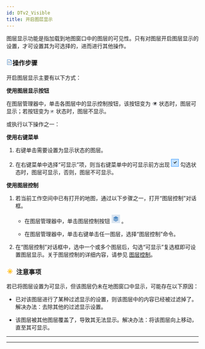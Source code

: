 ```yaml
---
id: DTv2_Visible
title: 开启图层显示  
---  
```

 图层显示功能是指加载到地图窗口中的图层的可见性。只有对图层开启图层显示的设置，才可设置其为可选择的，进而进行其他操作。



 ### ![](../../../img/read.gif)操作步骤



 开启图层显示主要有以下方式：



 **使用图层显示按钮**



 在图层管理器中，单击各图层中的显示控制按钮，该按钮变为 ![](img/EyeVisible.png)
状态时，图层可显示；若按钮变为![](img/EyeInvisible.png) 状态时，图层不显示。



 或执行以下操作之一：



 **使用右键菜单**



1. 右键单击需要设置为显示状态的图层。

2. 在右键菜单中选择“可显示”项，则当右键菜单中的可显示前方出现 ![](img/TickVisible.png)
勾选状态时，图层可显示，否则，图层不可显示。



**使用图层控制**



1. 若当前工作空间中已有打开的地图，通过以下步骤之一，打开“图层控制”对话框。

    * 在图层管理器中，单击图层控制按钮 ![](img/LayerControl.png) 。

    * 在图层管理器中，单击右键单击任一图层，选择“图层控制”命令。

2. 在“图层控制”对话框中，选中一个或多个图层后，勾选“可显示”复选框即可设置图层显示。关于图层控制的详细内容，请参见
[图层控制](../../../Visualization/LayerManagement/LayerControl.htm)。



### ![](../../../img/note.png) 注意事项



若已将图层设置为可显示，但该图层仍未在地图窗口中显示，可能存在以下原因：



* 已对该图层进行了某种过滤显示的设置，则该图层中的内容已经被过滤掉了。解决办法：去除其他的过滤显示设置。

* 该图层被其他图层覆盖了，导致其无法显示。解决办法：将该图层向上移动，直至其可显示。



 * * *



 [](http://www.supermap.com)  
  
 ---

